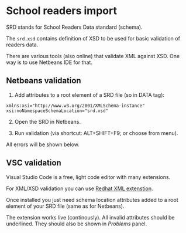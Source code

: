 # School readers import

SRD stands for School Readers Data standard (schema).

The `srd.xsd` contains definition of XSD to be used for basic validation of readers data.

There are various tools (also online) that validate XML against XSD. One way is to use Netbeans IDE for that.

## Netbeans validation

1. Add attributes to a root element of a SRD file (so in DATA tag):
```
xmlns:xsi="http://www.w3.org/2001/XMLSchema-instance"
xsi:noNamespaceSchemaLocation="srd.xsd"
```

2. Open the SRD in Netbeans.

3. Run validation (via shortcut: ALT+SHIFT+F9; or choose from menu).

All errors will be shown below.

## VSC validation

Visual Studio Code is a free, light code editor with many extensions.

For XML/XSD validation you can use [Redhat XML extenstion](https://marketplace.visualstudio.com/items?itemName=redhat.vscode-xml).

Once installed you just need schema location attributes added to a root element of your SRD file (same as for Netbeans).

The extension works live (continously). All invalid attributes should be underlined. They should also be shown in *Problems* panel.